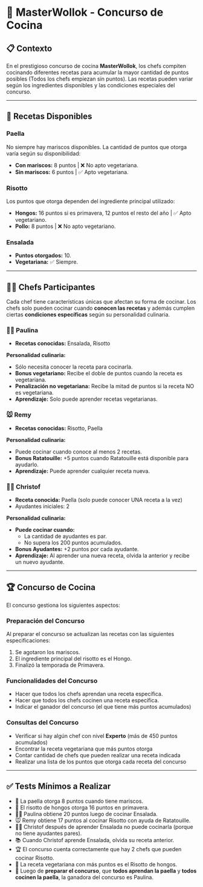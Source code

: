 # 🍳 MasterWollok - Concurso de Cocina

## 📋 Contexto

En el prestigioso concurso de cocina **MasterWollok**, los chefs compiten cocinando diferentes recetas para acumular la mayor cantidad de puntos posibles (Todos los chefs empiezan sin puntos). Las recetas pueden variar según los ingredientes disponibles y las condiciones especiales del concurso.

---

## 🥘 Recetas Disponibles

### Paella
No siempre hay mariscos disponibles. La cantidad de puntos que otorga varía según su disponibilidad:

- **Con mariscos:** 8 puntos | ❌ No apto vegetariana.
- **Sin mariscos:** 6 puntos | ✅ Apto vegetariana.

### Risotto
Los puntos que otorga dependen del ingrediente principal utilizado:

- **Hongos:** 16 puntos si es primavera, 12 puntos el resto del año | ✅ Apto vegetariano.
- **Pollo:** 8 puntos | ❌ No apto vegetariano.

### Ensalada
- **Puntos otorgados:** 10.
- **Vegetariana:** ✅ Siempre.

---

## 👨‍🍳 Chefs Participantes

Cada chef tiene características únicas que afectan su forma de cocinar. Los chefs solo pueden cocinar cuando **conocen las recetas** y además cumplen ciertas **condiciones específicas** según su personalidad culinaria.

### 👩‍🍳 Paulina

- **Recetas conocidas:** Ensalada, Risotto

**Personalidad culinaria:**
- Sólo necesita conocer la receta para cocinarla.
- **Bonus vegetariano:** Recibe el doble de puntos cuando la receta es vegetariana.
- **Penalización no vegetariana:** Recibe la mitad de puntos si la receta NO es vegetariana.
- **Aprendizaje:** Solo puede aprender recetas vegetarianas.

### 🐭 Remy

- **Recetas conocidas:** Risotto, Paella

**Personalidad culinaria:**
- Puede cocinar cuando conoce al menos 2 recetas.
- **Bonus Ratatouille:** +5 puntos cuando Ratatouille está disponible para ayudarlo.
- **Aprendizaje:** Puede aprender cualquier receta nueva.

### 👨‍🍳 Christof

- **Receta conocida:** Paella (solo puede conocer UNA receta a la vez)
- Ayudantes iniciales: 2

**Personalidad culinaria:**
- **Puede cocinar cuando:**
  - La cantidad de ayudantes es par.
  - No supera los 200 puntos acumulados.
- **Bonus Ayudantes:** +2 puntos por cada ayudante.
- **Aprendizaje:** Al aprender una nueva receta, olvida la anterior y recibe un nuevo ayudante.

---

## 🏆 Concurso de Cocina

El concurso gestiona los siguientes aspectos:

### Preparación del Concurso
Al preparar el concurso se actualizan las recetas con las siguientes especificaciones:
1. Se agotaron los mariscos.
2. El ingrediente principal del risotto es el Hongo.
3. Finalizó la temporada de Primavera.

### Funcionalidades del Concurso
- Hacer que todos los chefs aprendan una receta específica.
- Hacer que todos los chefs cocinen una receta específica.
- Indicar el ganador del concurso (el que tiene más puntos acumulados)

### Consultas del Concurso
- Verificar si hay algún chef con nivel **Experto** (más de 450 puntos acumulados)
- Encontrar la receta vegetariana que más puntos otorga
- Contar cantidad de chefs que pueden realizar una receta indicada
- Realizar una lista de los puntos que otorga cada receta del concurso

---

## ✅ Tests Mínimos a Realizar

- 🥘 La paella otorga 8 puntos cuando tiene mariscos.
- 🍝 El risotto de hongos otorga 16 puntos en primavera.
- 👩‍🍳 Paulina obtiene 20 puntos luego de cocinar Ensalada.
- 🐭 Remy obtiene 17 puntos al cocinar Risotto con ayuda de Ratatouille.
- 👨‍🍳 Christof después de aprender Ensalada no puede cocinarla (porque no tiene ayudantes pares).
- 📚 Cuando Christof aprende Ensalada, olvida su receta anterior.
- 🏆 El concurso cuenta correctamente que hay 2 chefs que pueden cocinar Risotto.
- 🥗 La receta vegetariana con más puntos es el Risotto de hongos.
- 👑 Luego de **preparar el concurso**, que **todos aprendan la paella** y **todos cocinen la paella**, la ganadora del concurso es Paulina.



